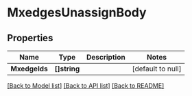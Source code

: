 # MxedgesUnassignBody

## Properties
Name | Type | Description | Notes
------------ | ------------- | ------------- | -------------
**MxedgeIds** | **[]string** |  | [default to null]

[[Back to Model list]](../README.md#documentation-for-models) [[Back to API list]](../README.md#documentation-for-api-endpoints) [[Back to README]](../README.md)

